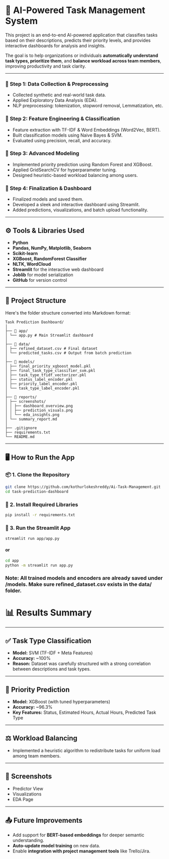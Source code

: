 # 🧠 AI-Powered Task Management System

This project is an end-to-end AI-powered application that classifies tasks based on their descriptions, predicts their priority levels, and provides interactive dashboards for analysis and insights.

The goal is to help organizations or individuals **automatically understand task types, prioritize them**, and **balance workload across team members**, improving productivity and task clarity.

---

### 🔹 Step 1: Data Collection & Preprocessing
- Collected synthetic and real-world task data.
- Applied Exploratory Data Analysis (EDA).
- NLP preprocessing: tokenization, stopword removal, Lemmatization, etc.

### 🔹 Step 2: Feature Engineering & Classification
- Feature extraction with TF-IDF & Word Embeddings (Word2Vec, BERT).
- Built classification models using Naive Bayes & SVM.
- Evaluated using precision, recall, and accuracy.

### 🔹 Step 3: Advanced Modeling
- Implemented priority prediction using Random Forest and XGBoost.
- Applied GridSearchCV for hyperparameter tuning.
- Designed heuristic-based workload balancing among users.

### 🔹 Step 4: Finalization & Dashboard
- Finalized models and saved them.
- Developed a sleek and interactive dashboard using Streamlit.
- Added predictions, visualizations, and batch upload functionality.

---

## ⚙️ Tools & Libraries Used

- **Python**
- **Pandas, NumPy, Matplotlib, Seaborn**
- **Scikit-learn**
- **XGBoost, RandomForest Classifier**
- **NLTK, WordCloud**
- **Streamlit** for the interactive web dashboard
- **Joblib** for model serialization
- **GitHub** for version control

---

## 🚀 Project Structure

Here's the folder structure converted into Markdown format:
```
Task Prediction Dashboard/
│
├── 📁 app/
│ └── app.py # Main Streamlit dashboard
│
├── 📁 data/
│ ├── refined_dataset.csv # Final dataset
│ └── predicted_tasks.csv # Output from batch prediction
│
├── 📁 models/
│ ├── final_priority_xgboost_model.pkl
│ ├── final_task_type_classifier_svm.pkl
│ ├── task_type_tfidf_vectorizer.pkl
│ ├── status_label_encoder.pkl
│ ├── priority_label_encoder.pkl
│ └── task_type_label_encoder.pkl
│
├── 📁 reports/
│ ├── screenshots/
│ │ ├── dashboard_overview.png
│ │ ├── prediction_visuals.png
│ │ └── eda_insights.png
│ └── summary_report.md
│
├── .gitignore
├── requirements.txt
└── README.md
```

---

## 🖥️ How to Run the App

### 📦 1. Clone the Repository
```bash
git clone https://github.com/kothurlokeshreddy/Ai-Task-Management.git
cd task-prediction-dashboard
```

### 🧪 2. Install Required Libraries
```bash
pip install -r requirements.txt
```

### 🚀 3. Run the Streamlit App
```bash
streamlit run app/app.py
```
#### or
```bash
cd app
python -m streamlit run app.py
```

### Note: All trained models and encoders are already saved under /models. Make sure refined_dataset.csv exists in the data/ folder.

# 📊 Results Summary

---

## ✅ Task Type Classification

* **Model:** SVM (TF-IDF + Meta Features)
* **Accuracy:** ~100%
* **Reason:** Dataset was carefully structured with a strong correlation between descriptions and task types.

---

## 📌 Priority Prediction

* **Model:** XGBoost (with tuned hyperparameters)
* **Accuracy:** ~96.3%
* **Key Features:** Status, Estimated Hours, Actual Hours, Predicted Task Type

---

## ⚖️ Workload Balancing

* Implemented a heuristic algorithm to redistribute tasks for uniform load among team members.

---

## 📸 Screenshots

* Predictor View
* Visualizations
* EDA Page

---

## 📤 Future Improvements

* Add support for **BERT-based embeddings** for deeper semantic understanding.
* **Auto-update model training** on new data.
* Enable **integration with project management tools** like Trello/Jira.
